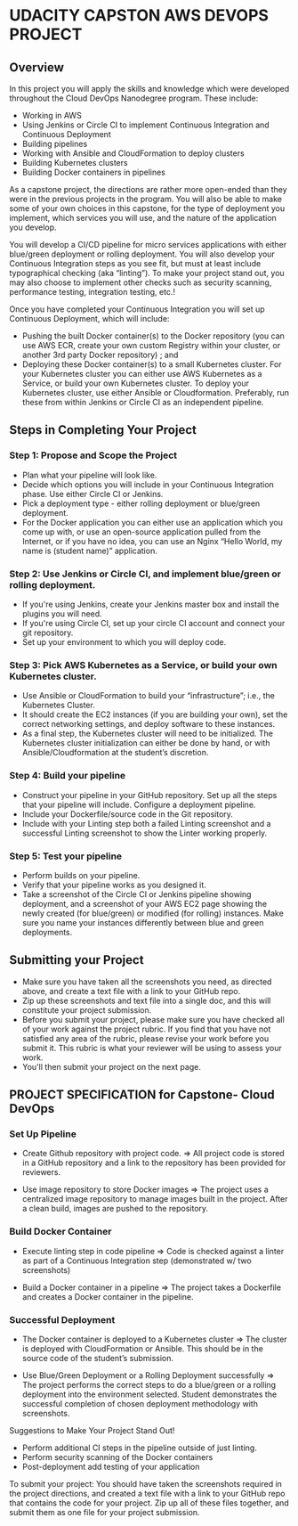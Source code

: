 # UDACITY CAPSTON AWS DEVOPS PROJECT

## Overview

In this project you will apply the skills and knowledge which were developed throughout the Cloud DevOps Nanodegree program. These include:

- Working in AWS
- Using Jenkins or Circle CI to implement Continuous Integration and Continuous Deployment
- Building pipelines
- Working with Ansible and CloudFormation to deploy clusters
- Building Kubernetes clusters
- Building Docker containers in pipelines

As a capstone project, the directions are rather more open-ended than they were in the previous projects in the program. You will also be able to make some of your own choices in this capstone, for the type of deployment you implement, which services you will use, and the nature of the application you develop.

You will develop a CI/CD pipeline for micro services applications with either blue/green deployment or rolling deployment. You will also develop your Continuous Integration steps as you see fit, but must at least include typographical checking (aka “linting”). To make your project stand out, you may also choose to implement other checks such as security scanning, performance testing, integration testing, etc.!

Once you have completed your Continuous Integration you will set up Continuous Deployment, which will include:

- Pushing the built Docker container(s) to the Docker repository (you can use AWS ECR, create your own custom Registry within your cluster, or another 3rd party Docker repository) ; and
- Deploying these Docker container(s) to a small Kubernetes cluster. For your Kubernetes cluster you can either use AWS Kubernetes as a Service, or build your own Kubernetes cluster. To deploy your Kubernetes cluster, use either Ansible or Cloudformation. Preferably, run these from within Jenkins or Circle CI as an independent pipeline.

## Steps in Completing Your Project

### Step 1: Propose and Scope the Project

- Plan what your pipeline will look like.
- Decide which options you will include in your Continuous Integration phase. Use either Circle CI or Jenkins.
- Pick a deployment type - either rolling deployment or blue/green deployment.
- For the Docker application you can either use an application which you come up with, or use an open-source application pulled from the Internet, or if you have no idea, you can use an Nginx “Hello World, my name is (student name)” application.

### Step 2: Use Jenkins or Circle CI, and implement blue/green or rolling deployment.

- If you're using Jenkins, create your Jenkins master box and install the plugins you will need.
- If you're using Circle CI, set up your circle CI account and connect your git repository.
- Set up your environment to which you will deploy code.

### Step 3: Pick AWS Kubernetes as a Service, or build your own Kubernetes cluster.

- Use Ansible or CloudFormation to build your “infrastructure”; i.e., the Kubernetes Cluster.
- It should create the EC2 instances (if you are building your own), set the correct networking settings, and deploy software to these instances.
- As a final step, the Kubernetes cluster will need to be initialized. The Kubernetes cluster initialization can either be done by hand, or with Ansible/Cloudformation at the student’s discretion.

### Step 4: Build your pipeline

- Construct your pipeline in your GitHub repository.
Set up all the steps that your pipeline will include.
Configure a deployment pipeline.
- Include your Dockerfile/source code in the Git repository.
- Include with your Linting step both a failed Linting screenshot and a successful Linting screenshot to show the Linter working properly.

### Step 5: Test your pipeline

- Perform builds on your pipeline.
- Verify that your pipeline works as you designed it.
- Take a screenshot of the Circle CI or Jenkins pipeline showing deployment, and a screenshot of your AWS EC2 page showing the newly created (for blue/green) or modified (for rolling) instances. Make sure you name your instances differently between blue and green deployments.

## Submitting your Project

- Make sure you have taken all the screenshots you need, as directed above, and create a text file with a link to your GitHub repo.
- Zip up these screenshots and text file into a single doc, and this will constitute your project submission.
- Before you submit your project, please make sure you have checked all of your work against the project rubric. If you find that you have not satisfied any area of the rubric, please revise your work before you submit it. This rubric is what your reviewer will be using to assess your work.
- You'll then submit your project on the next page.

## PROJECT SPECIFICATION for Capstone- Cloud DevOps

### Set Up Pipeline

- Create Github repository with project code. => All project code is stored in a GitHub repository and a link to the repository has been provided for reviewers.

- Use image repository to store Docker images => The project uses a centralized image repository to manage images built in the project. After a clean build, images are pushed to the repository.

### Build Docker Container

- Execute linting step in code pipeline => Code is checked against a linter as part of a Continuous Integration step (demonstrated w/ two screenshots)

- Build a Docker container in a pipeline => The project takes a Dockerfile and creates a Docker container in the pipeline.

### Successful Deployment

- The Docker container is deployed to a Kubernetes cluster => The cluster is deployed with CloudFormation or Ansible. This should be in the source code of the student’s submission.

- Use Blue/Green Deployment or a Rolling Deployment successfully => The project performs the correct steps to do a blue/green or a rolling deployment into the environment selected. Student demonstrates the successful completion of chosen deployment methodology with screenshots.

Suggestions to Make Your Project Stand Out!

- Perform additional CI steps in the pipeline outside of just linting.
- Perform security scanning of the Docker containers
- Post-deployment add testing of your application

To submit your project: You should have taken the screenshots required in the project directions, and created a text file with a link to your GitHub repo that contains the code for your project. Zip up all of these files together, and submit them as one file for your project submission.